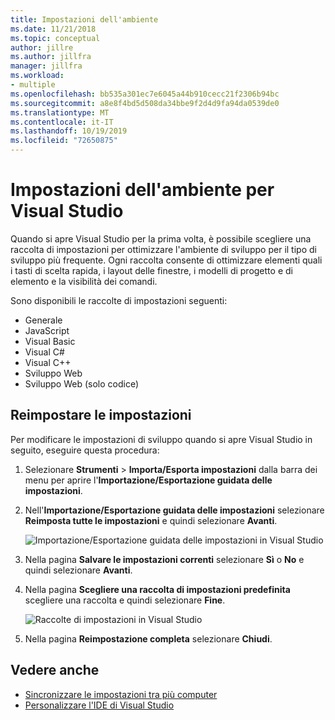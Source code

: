 ```yaml
---
title: Impostazioni dell'ambiente
ms.date: 11/21/2018
ms.topic: conceptual
author: jillre
ms.author: jillfra
manager: jillfra
ms.workload:
- multiple
ms.openlocfilehash: bb535a301ec7e6045a44b910cecc21f2306b94bc
ms.sourcegitcommit: a8e8f4bd5d508da34bbe9f2d4d9fa94da0539de0
ms.translationtype: MT
ms.contentlocale: it-IT
ms.lasthandoff: 10/19/2019
ms.locfileid: "72650875"
---
```

# <a name="environment-settings-for-visual-studio"></a>Impostazioni dell'ambiente per Visual Studio

Quando si apre Visual Studio per la prima volta, è possibile scegliere una raccolta di impostazioni per ottimizzare l'ambiente di sviluppo per il tipo di sviluppo più frequente. Ogni raccolta consente di ottimizzare elementi quali i tasti di scelta rapida, i layout delle finestre, i modelli di progetto e di elemento e la visibilità dei comandi.

Sono disponibili le raccolte di impostazioni seguenti:

- Generale
- JavaScript
- Visual Basic
- Visual C#
- Visual C++
- Sviluppo Web
- Sviluppo Web (solo codice)

## <a name="reset-settings"></a>Reimpostare le impostazioni

Per modificare le impostazioni di sviluppo quando si apre Visual Studio in seguito, eseguire questa procedura:

1. Selezionare **Strumenti** > **Importa/Esporta impostazioni** dalla barra dei menu per aprire l'**Importazione/Esportazione guidata delle impostazioni**.

1. Nell'**Importazione/Esportazione guidata delle impostazioni** selezionare **Reimposta tutte le impostazioni** e quindi selezionare **Avanti**.

   ![Importazione/Esportazione guidata delle impostazioni in Visual Studio](media/reset-all-settings.png)

1. Nella pagina **Salvare le impostazioni correnti** selezionare **Sì** o **No** e quindi selezionare **Avanti**.

1. Nella pagina **Scegliere una raccolta di impostazioni predefinita** scegliere una raccolta e quindi selezionare **Fine**.

   ![Raccolte di impostazioni in Visual Studio](media/settings-collections.png)

1. Nella pagina **Reimpostazione completa** selezionare **Chiudi**.

## <a name="see-also"></a>Vedere anche

- [Sincronizzare le impostazioni tra più computer](synchronized-settings-in-visual-studio.md)
- [Personalizzare l'IDE di Visual Studio](personalizing-the-visual-studio-ide.md)